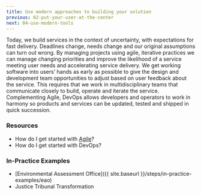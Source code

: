 ```yaml
---
title: Use modern approaches to building your solution
previous: 02-put-your-user-at-the-center
next: 04-use-modern-tools
---
```


Today, we build services in the context of uncertainty, with expectations for fast delivery. Deadlines change, needs change and our original assumptions can turn out wrong. By managing projects using agile, iterative practices we can manage changing priorities and improve the likelihood of a service meeting user needs and accelerating service delivery. We get working software into users’ hands as early as possible to give the design and development team opportunities to adjust based on user feedback about the service. This requires that we work in multidisciplinary teams that communicate closely to build, operate and iterate the service. Complementing Agile, DevOps allows developers and operators to work in harmony so products and services can be updated, tested and shipped in quick succession.

### Resources

* How do I get started with [Agile](http://agile-guide.pathfinder.bcgov/)?
* How do I get started with DevOps?

### In-Practice Examples

* [Environmental Assessment Office]({{ site.baseurl }}/steps/in-practice-examples/eao)
* Justice Tribunal Transformation